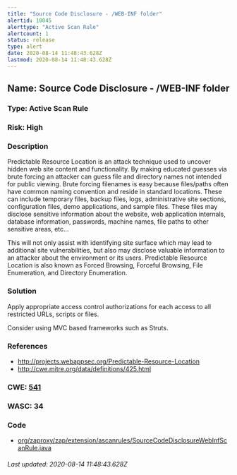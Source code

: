 ```yaml
---
title: "Source Code Disclosure - /WEB-INF folder"
alertid: 10045
alerttype: "Active Scan Rule"
alertcount: 1
status: release
type: alert
date: 2020-08-14 11:48:43.628Z
lastmod: 2020-08-14 11:48:43.628Z
---
```

## Name: Source Code Disclosure - /WEB-INF folder

### Type: Active Scan Rule

### Risk: High

### Description

Predictable Resource Location is an attack technique used to uncover hidden web site content and functionality. By making educated guesses via brute forcing an attacker can guess file and directory names not intended for public viewing. Brute forcing filenames is easy because files/paths often have common naming convention and reside in standard locations. These can include temporary files, backup files, logs, administrative site sections, configuration files, demo applications, and sample files. These files may disclose sensitive information about the website, web application internals, database information, passwords, machine names, file paths to other sensitive areas, etc...

This will not only assist with identifying site surface which may lead to additional site vulnerabilities, but also may disclose valuable information to an attacker about the environment or its users. Predictable Resource Location is also known as Forced Browsing, Forceful Browsing, File Enumeration, and Directory Enumeration.

### Solution

Apply appropriate access control authorizations for each access to all restricted URLs, scripts or files.

Consider using MVC based frameworks such as Struts.

### References

* http://projects.webappsec.org/Predictable-Resource-Location
* http://cwe.mitre.org/data/definitions/425.html

### CWE: [541](https://cwe.mitre.org/data/definitions/541.html)

### WASC:  34

### Code

 * [org/zaproxy/zap/extension/ascanrules/SourceCodeDisclosureWebInfScanRule.java](https://github.com/zaproxy/zap-extensions/blob/master/addOns/ascanrules/src/main/java/org/zaproxy/zap/extension/ascanrules/SourceCodeDisclosureWebInfScanRule.java)

###### Last updated: 2020-08-14 11:48:43.628Z
